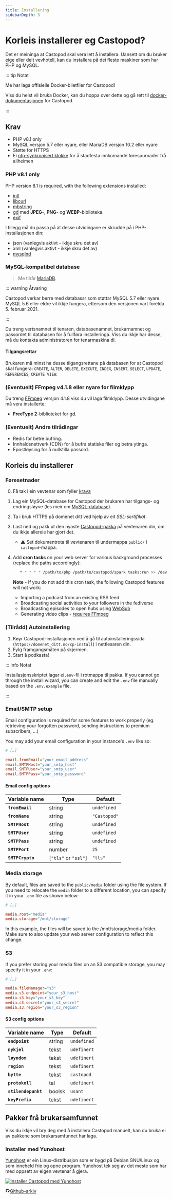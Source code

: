 ```yaml
---
title: Installering
sidebarDepth: 3
---
```


# Korleis installerer eg Castopod?

Det er meininga at Castopod skal vera lett å installera. Uansett om du bruker
eige eller delt vevhotell, kan du installera på dei fleste maskiner som har PHP
og MySQL.

::: tip Notat

Me har laga offisielle Docker-biletfiler for Castopod!

Viss du helst vil bruka Docker, kan du hoppa over dette og gå rett til
[docker-dokumentasjonen](./docker.md) for Castopod.

:::

## Krav

- PHP v8.1 only
- MySQL versjon 5.7 eller nyare, eller MariaDB versjon 10.2 eller nyare
- Støtte for HTTPS
- Ei [ntp-synkronisert klokke](https://wiki.debian.org/NTP) for å stadfesta
  innkomande førespurnader frå allheimen

### PHP v8.1 only

PHP version 8.1 is required, with the following extensions installed:

- [intl](https://php.net/manual/en/intl.requirements.php)
- [libcurl](https://php.net/manual/en/curl.requirements.php)
- [mbstring](https://php.net/manual/en/mbstring.installation.php)
- [gd](https://www.php.net/manual/en/image.installation.php) med **JPEG**-,
  **PNG**- og **WEBP**-biblioteka.
- [exif](https://www.php.net/manual/en/exif.installation.php)

I tillegg må du passa på at desse utvidingane er skrudde på i PHP-installasjonen
din:

- json (vanlegvis aktivt - ikkje skru det av)
- xml (vanlegvis aktivt - ikkje skru det av)
- [mysqlnd](https://php.net/manual/en/mysqlnd.install.php)

### MySQL-kompatibel database

> Me tilrår [MariaDB](https://mariadb.org).

::: warning Åtvaring

Castopod verkar berre med databasar som støttar MySQL 5.7 eller nyare. MySQL 5.6
eller eldre vil ikkje fungera, ettersom den versjonen vart forelda 5.
februar 2021.

:::

Du treng vertsnamnet til tenaren, databasenamnet, brukarnamnet og passordet til
databasen for å fullføra installeringa. Viss du ikkje har desse, må du kontakta
administratoren for tenarmaskina di.

#### Tilgangsrettar

Brukaren må minst ha desse tilgangsrettane på databasen for at Castopod skal
fungera: `CREATE`, `ALTER`, `DELETE`, `EXECUTE`, `INDEX`, `INSERT`, `SELECT`,
`UPDATE`, `REFERENCES`, `CREATE VIEW`.

### (Eventuelt) FFmpeg v4.1.8 eller nyare for filmklypp

Du treng [FFmpeg](https://www.ffmpeg.org/) versjon 4.1.8 viss du vil laga
filmklypp. Desse utvidingane må vera installerte:

- **FreeType 2**-biblioteket for
  [gd](https://www.php.net/manual/en/image.installation.php).

### (Eventuelt) Andre tilrådingar

- Redis for betre bufring.
- Innhaldsnettverk (CDN) for å bufra statiske filer og betra ytinga.
- Epostløysing for å nullstilla passord.

## Korleis du installerer

### Føresetnader

0. Få tak i ein vevtenar som fyller [krava](#requirements)
1. Lag ein MySQL-database for Castopod der brukaren har tilgangs- og
   endringsløyve (les meir om [MySQL-database](#mysql-compatible-database)).
2. Ta i bruk HTTPS på domenet ditt ved hjelp av eit _SSL-sertifikat_.
3. Last ned og pakk ut den nyaste [Castopod-pakka](https://castopod.org/) på
   vevtenaren din, om du ikkje allereie har gjort det.
   - ⚠️ Set dokumentrota til vevtenaren til undermappa `public/` i
     `castopod`-mappa.
4. Add **cron tasks** on your web server for various background processes
   (replace the paths accordingly):

   ```bash
      * * * * * /path/to/php /path/to/castopod/spark tasks:run >> /dev/null 2>&1
   ```

   **Note** - If you do not add this cron task, the following Castopod features
   will not work:

   - Importing a podcast from an existing RSS feed
   - Broadcasting social activities to your followers in the fediverse
   - Broadcasting episodes to open hubs using
     [WebSub](https://en.wikipedia.org/wiki/WebSub)
   - Generating video clips -
     [requires FFmpeg](#optional-ffmpeg-v418-or-higher-for-video-clips)

### (Tilrådd) Autoinstallering

1. Køyr Castopod-installasjonen ved å gå til autoinstalleringssida
   (`https://domenet_ditt.no/cp-install`) i nettlesaren din.
2. Fylg framgangsmåten på skjermen.
3. Start å podkasta!

::: info Notat

Installasjonsskriptet lagar ei`.env`-fil i rotmappa til pakka. If you cannot go
through the install wizard, you can create and edit the `.env` file manually
based on the `.env.example` file.

:::

### Email/SMTP setup

Email configuration is required for some features to work properly (eg.
retrieving your forgotten password, sending instructions to premium subscribers,
…)

You may add your email configuration in your instance's `.env` like so:

```ini
# […]

email.fromEmail="your_email_address"
email.SMTPHost="your_smtp_host"
email.SMTPUser="your_smtp_user"
email.SMTPPass="your_smtp_password"
```

#### Email config options

| Variable name    | Type                 | Default      |
| ---------------- | -------------------- | ------------ |
| **`fromEmail`**  | string               | `undefined`  |
| **`fromName`**   | string               | `"Castopod"` |
| **`SMTPHost`**   | string               | `undefined`  |
| **`SMTPUser`**   | string               | `undefined`  |
| **`SMTPPass`**   | string               | `undefined`  |
| **`SMTPPort`**   | number               | `25`         |
| **`SMTPCrypto`** | [`"tls"` or `"ssl"`] | `"tls"`      |

### Media storage

By default, files are saved to the `public/media` folder using the file system.
If you need to relocate the `media` folder to a different location, you can
specify it in your `.env` file as shown below:

```ini
# […]

media.root="media"
media.storage="/mnt/storage"
```

In this example, the files will be saved to the /mnt/storage/media folder. Make
sure to also update your web server configuration to reflect this change.

### S3

If you prefer storing your media files on an S3 compatible storage, you may
specify it in your `.env`:

```ini
# […]

media.fileManager="s3"
media.s3.endpoint="your_s3_host"
media.s3.key="your_s3_key"
media.s3.secret="your_s3_secret"
media.s3.region="your_s3_region"
```

#### S3 config options

| Variable name       | Type   | Default     |
| ------------------- | ------ | ----------- |
| **`endpoint`**      | string | `undefined` |
| **`nykjel`**        | tekst  | `udefinert` |
| **`løyndom`**       | tekst  | `udefinert` |
| **`region`**        | tekst  | `udefinert` |
| **`bytte`**         | tekst  | `castopod`  |
| **`protokoll`**     | tal    | `udefinert` |
| **`stilendepunkt`** | boolsk | `usant`     |
| **`keyPrefix`**     | tekst  | `udefinert` |

## Pakker frå brukarsamfunnet

Viss du ikkje vil bry deg med å installera Castopod manuelt, kan du bruka ei av
pakkene som brukarsamfunnet har laga.

### Installer med Yunohost

[Yunohost](https://yunohost.org/) er ein Linux-distribusjon som er bygd på
Debian GNU/Linux og som inneheld frie og opne program. Yunohost tek seg av det
meste som har med oppsett av eigen vevtenar å gjera.

<div class="flex flex-wrap items-center gap-4">

<a href="https://install-app.yunohost.org/?app=castopod" target="_blank" rel="noopener noreferrer">
   <img src="https://install-app.yunohost.org/install-with-yunohost.svg" alt="Installer Castopod med Yunohost" class="align-middle" />
</a>

<a href="https://github.com/YunoHost-Apps/castopod_ynh" target="_blank" rel="noopener noreferrer" class="inline-flex items-center px-4 py-[.3rem] mx-auto font-semibold text-center text-black rounded-md gap-x-1 border-2 border-solid border-[#333] hover:no-underline hover:bg-gray-100"><svg
   xmlns="http://www.w3.org/2000/svg" viewBox="0 0 24 24" width="1em" height="1em"
   class="text-xl"><path fill="none" d="M0 0h24v24H0z"/><path d="M12 2A10 10 0 0 0 2 12a10 10 0 0 0 6.84 9.49c.5.09.69-.21.69-.48l-.02-1.86c-2.51.46-3.16-.61-3.36-1.18-.11-.28-.6-1.17-1.02-1.4-.35-.2-.85-.66-.02-.67.79-.01 1.35.72 1.54 1.02.9 1.52 2.34 1.1 2.91.83a2.1 2.1 0 0 1 .64-1.34c-2.22-.25-4.55-1.11-4.55-4.94A3.9 3.9 0 0 1 6.68 8.8a3.6 3.6 0 0 1 .1-2.65s.83-.27 2.75 1.02a9.28 9.28 0 0 1 2.5-.34c.85 0 1.7.12 2.5.34 1.9-1.3 2.75-1.02 2.75-1.02.54 1.37.2 2.4.1 2.65.63.7 1.02 1.58 1.02 2.68 0 3.84-2.34 4.7-4.56 4.94.36.31.67.91.67 1.85l-.01 2.75c0 .26.19.58.69.48A10.02 10.02 0 0 0 22 12 10 10 0 0 0 12 2z"/></svg>Github-arkiv</a>

</div>
